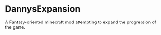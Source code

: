 # DannysExpansion
 A Fantasy-oriented minecraft mod attempting to expand the progression of the game.
